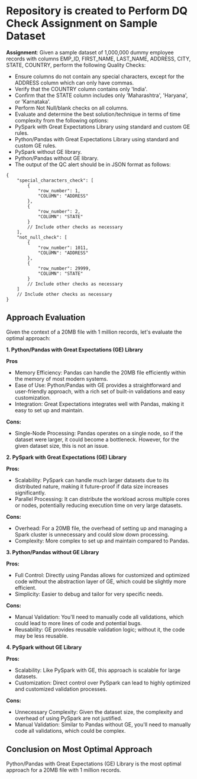 # Repository is created to Perform DQ Check Assignment on Sample Dataset

**Assignment**: Given a sample dataset of 1,000,000 dummy employee records with columns EMP_ID, FIRST_NAME, LAST_NAME, ADDRESS, CITY, STATE, COUNTRY, perform the following Quality Checks:

- Ensure columns do not contain any special characters, except for the ADDRESS column which can only have commas.
- Verify that the COUNTRY column contains only 'India'.
- Confirm that the STATE column includes only 'Maharashtra', 'Haryana', or 'Karnataka'.
- Perform Not Null/blank checks on all columns.
- Evaluate and determine the best solution/technique in terms of time complexity from the following options:
- PySpark with Great Expectations Library using standard and custom GE rules.
- Python/Pandas with Great Expectations Library using standard and custom GE rules.
- PySpark without GE library.
- Python/Pandas without GE library.
- The output of the QC alert should be in JSON format as follows:

 
```
{
    "special_characters_check": [
        {
            "row_number": 1,
            "COLUMN": "ADDRESS"
        },
        {
            "row_number": 2,
            "COLUMN": "STATE"
        }
        // Include other checks as necessary
    ],
    "not_null_check": [
        {
            "row_number": 1011,
            "COLUMN": "ADDRESS"
        },
        {
            "row_number": 29999,
            "COLUMN": "STATE"
        }
        // Include other checks as necessary
    ]
    // Include other checks as necessary
}

```

## Approach Evaluation 

Given the context of a 20MB file with 1 million records, let's evaluate the optimal approach:

**1. Python/Pandas with Great Expectations (GE) Library**

**Pros**
- Memory Efficiency: Pandas can handle the 20MB file efficiently within the memory of most modern systems.
- Ease of Use: Python/Pandas with GE provides a straightforward and user-friendly approach, with a rich set of built-in validations and easy customization.
- Integration: Great Expectations integrates well with Pandas, making it easy to set up and maintain.

**Cons:**
- Single-Node Processing: Pandas operates on a single node, so if the dataset were larger, it could become a bottleneck. However, for the given dataset size, this is not an issue.

**2. PySpark with Great Expectations (GE) Library**

**Pros:**
- Scalability: PySpark can handle much larger datasets due to its distributed nature, making it future-proof if data size increases significantly.
- Parallel Processing: It can distribute the workload across multiple cores or nodes, potentially reducing execution time on very large datasets.

**Cons:**
- Overhead: For a 20MB file, the overhead of setting up and managing a Spark cluster is unnecessary and could slow down processing.
- Complexity: More complex to set up and maintain compared to Pandas.

**3. Python/Pandas without GE Library**

**Pros:**
- Full Control: Directly using Pandas allows for customized and optimized code without the abstraction layer of GE, which could be slightly more efficient.
- Simplicity: Easier to debug and tailor for very specific needs.

**Cons:**
- Manual Validation: You'll need to manually code all validations, which could lead to more lines of code and potential bugs.
- Reusability: GE provides reusable validation logic; without it, the code may be less reusable.

**4. PySpark without GE Library**

**Pros:**
- Scalability: Like PySpark with GE, this approach is scalable for large datasets.
- Customization: Direct control over PySpark can lead to highly optimized and customized validation processes.

**Cons:**
- Unnecessary Complexity: Given the dataset size, the complexity and overhead of using PySpark are not justified.
- Manual Validation: Similar to Pandas without GE, you'll need to manually code all validations, which could be complex.

## Conclusion on Most Optimal Approach
Python/Pandas with Great Expectations (GE) Library is the most optimal approach for a 20MB file with 1 million records.

